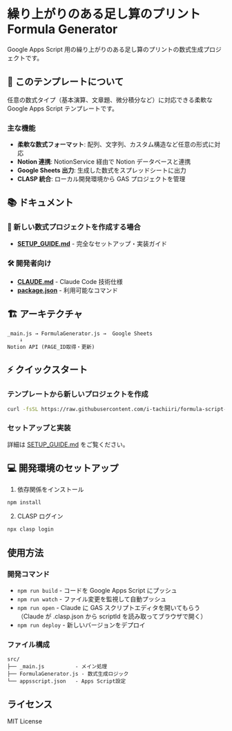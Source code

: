 # 繰り上がりのある足し算のプリント Formula Generator

Google Apps Script 用の繰り上がりのある足し算のプリントの数式生成プロジェクトです。

## 🎯 このテンプレートについて

任意の数式タイプ（基本演算、文章題、微分積分など）に対応できる柔軟な Google Apps Script テンプレートです。

### 主な機能

- **柔軟な数式フォーマット**: 配列、文字列、カスタム構造など任意の形式に対応
- **Notion 連携**: NotionService 経由で Notion データベースと連携
- **Google Sheets 出力**: 生成した数式をスプレッドシートに出力
- **CLASP 統合**: ローカル開発環境から GAS プロジェクトを管理

## 📚 ドキュメント

### 🚀 新しい数式プロジェクトを作成する場合

- **[SETUP_GUIDE.md](./SETUP_GUIDE.md)** - 完全なセットアップ・実装ガイド

### 🛠️ 開発者向け

- **[CLAUDE.md](./CLAUDE.md)** - Claude Code 技術仕様
- **[package.json](./package.json)** - 利用可能なコマンド

## 🏗️ アーキテクチャ

```
_main.js → FormulaGenerator.js →  Google Sheets
    ↓
Notion API (PAGE_ID取得・更新)
```

## ⚡ クイックスタート

### テンプレートから新しいプロジェクトを作成

```bash
curl -fsSL https://raw.githubusercontent.com/i-tachiiri/formula-script-template/main/scripts/create-project.js | node - pageId=あなたのPageID projectName=プロジェクト名 formulaType="数式種類"
```

### セットアップと実装

詳細は [SETUP_GUIDE.md](./SETUP_GUIDE.md) をご覧ください。

## 💻 開発環境のセットアップ

1. 依存関係をインストール

```bash
npm install
```

2. CLASP ログイン

```bash
npx clasp login
```

## 使用方法

### 開発コマンド

- `npm run build` - コードを Google Apps Script にプッシュ
- `npm run watch` - ファイル変更を監視して自動プッシュ
- `npm run open` - Claude に GAS スクリプトエディタを開いてもらう（Claude が .clasp.json から scriptId を読み取ってブラウザで開く）
- `npm run deploy` - 新しいバージョンをデプロイ

### ファイル構成

```
src/
├── _main.js          - メイン処理
├── FormulaGenerator.js - 数式生成ロジック
└── appsscript.json   - Apps Script設定
```

## ライセンス

MIT License
